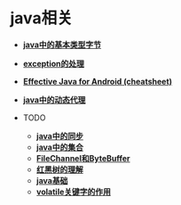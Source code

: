 # java相关

- **[java中的基本类型字节](byte.md)**
- **[exception的处理](exception.md)**
- **[Effective Java for Android (cheatsheet)](Effective.md)**
- **[java中的动态代理](proxy.md)**

- TODO
  - **[java中的同步](同步/README.md)**
  - **[java中的集合](集合/README.md)**
  - **[FileChannel和ByteBuffer](filechannelbytebuffer.md)**
  - **[红黑树的理解](redblacktree.md)**
  - **[java基础](javabasic.md)**
  - **[volatile关键字的作用](volatile.md)**
